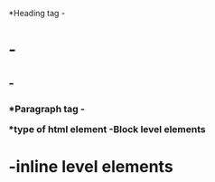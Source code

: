 *Heading tag
-<h1>
-<h2>
-<h3>



*Paragraph tag
-<p></p>

*type of html element
-Block level elements
<h1><p> <div>
-inline level elements
<img> <a> <span>